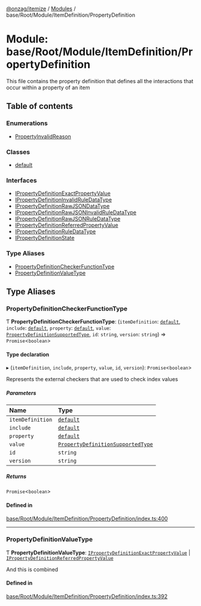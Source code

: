 [@onzag/itemize](../README.md) / [Modules](../modules.md) / base/Root/Module/ItemDefinition/PropertyDefinition

# Module: base/Root/Module/ItemDefinition/PropertyDefinition

This file contains the property definition that defines all the interactions
that occur within a property of an item

## Table of contents

### Enumerations

- [PropertyInvalidReason](../enums/base_Root_Module_ItemDefinition_PropertyDefinition.PropertyInvalidReason.md)

### Classes

- [default](../classes/base_Root_Module_ItemDefinition_PropertyDefinition.default.md)

### Interfaces

- [IPropertyDefinitionExactPropertyValue](../interfaces/base_Root_Module_ItemDefinition_PropertyDefinition.IPropertyDefinitionExactPropertyValue.md)
- [IPropertyDefinitionInvalidRuleDataType](../interfaces/base_Root_Module_ItemDefinition_PropertyDefinition.IPropertyDefinitionInvalidRuleDataType.md)
- [IPropertyDefinitionRawJSONDataType](../interfaces/base_Root_Module_ItemDefinition_PropertyDefinition.IPropertyDefinitionRawJSONDataType.md)
- [IPropertyDefinitionRawJSONInvalidRuleDataType](../interfaces/base_Root_Module_ItemDefinition_PropertyDefinition.IPropertyDefinitionRawJSONInvalidRuleDataType.md)
- [IPropertyDefinitionRawJSONRuleDataType](../interfaces/base_Root_Module_ItemDefinition_PropertyDefinition.IPropertyDefinitionRawJSONRuleDataType.md)
- [IPropertyDefinitionReferredPropertyValue](../interfaces/base_Root_Module_ItemDefinition_PropertyDefinition.IPropertyDefinitionReferredPropertyValue.md)
- [IPropertyDefinitionRuleDataType](../interfaces/base_Root_Module_ItemDefinition_PropertyDefinition.IPropertyDefinitionRuleDataType.md)
- [IPropertyDefinitionState](../interfaces/base_Root_Module_ItemDefinition_PropertyDefinition.IPropertyDefinitionState.md)

### Type Aliases

- [PropertyDefinitionCheckerFunctionType](base_Root_Module_ItemDefinition_PropertyDefinition.md#propertydefinitioncheckerfunctiontype)
- [PropertyDefinitionValueType](base_Root_Module_ItemDefinition_PropertyDefinition.md#propertydefinitionvaluetype)

## Type Aliases

### PropertyDefinitionCheckerFunctionType

Ƭ **PropertyDefinitionCheckerFunctionType**: (`itemDefinition`: [`default`](../classes/base_Root_Module_ItemDefinition.default.md), `include`: [`default`](../classes/base_Root_Module_ItemDefinition_Include.default.md), `property`: [`default`](../classes/base_Root_Module_ItemDefinition_PropertyDefinition.default.md), `value`: [`PropertyDefinitionSupportedType`](base_Root_Module_ItemDefinition_PropertyDefinition_types.md#propertydefinitionsupportedtype), `id`: `string`, `version`: `string`) => `Promise`\<`boolean`\>

#### Type declaration

▸ (`itemDefinition`, `include`, `property`, `value`, `id`, `version`): `Promise`\<`boolean`\>

Represents the external checkers that are used to
check index values

##### Parameters

| Name | Type |
| :------ | :------ |
| `itemDefinition` | [`default`](../classes/base_Root_Module_ItemDefinition.default.md) |
| `include` | [`default`](../classes/base_Root_Module_ItemDefinition_Include.default.md) |
| `property` | [`default`](../classes/base_Root_Module_ItemDefinition_PropertyDefinition.default.md) |
| `value` | [`PropertyDefinitionSupportedType`](base_Root_Module_ItemDefinition_PropertyDefinition_types.md#propertydefinitionsupportedtype) |
| `id` | `string` |
| `version` | `string` |

##### Returns

`Promise`\<`boolean`\>

#### Defined in

[base/Root/Module/ItemDefinition/PropertyDefinition/index.ts:400](https://github.com/onzag/itemize/blob/73e0c39e/base/Root/Module/ItemDefinition/PropertyDefinition/index.ts#L400)

___

### PropertyDefinitionValueType

Ƭ **PropertyDefinitionValueType**: [`IPropertyDefinitionExactPropertyValue`](../interfaces/base_Root_Module_ItemDefinition_PropertyDefinition.IPropertyDefinitionExactPropertyValue.md) \| [`IPropertyDefinitionReferredPropertyValue`](../interfaces/base_Root_Module_ItemDefinition_PropertyDefinition.IPropertyDefinitionReferredPropertyValue.md)

And this is combined

#### Defined in

[base/Root/Module/ItemDefinition/PropertyDefinition/index.ts:392](https://github.com/onzag/itemize/blob/73e0c39e/base/Root/Module/ItemDefinition/PropertyDefinition/index.ts#L392)
